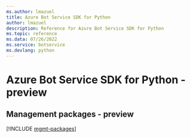 ```yaml
---
ms.author: lmazuel
title: Azure Bot Service SDK for Python
author: lmazuel
description: Reference for Azure Bot Service SDK for Python
ms.topic: reference
ms.data: 07/26/2022
ms.service: botservice
ms.devlang: python
---
```

# Azure Bot Service SDK for Python - preview

## Management packages - preview
[!INCLUDE [mgmt-packages](bot-service-mgmt-index.md)]